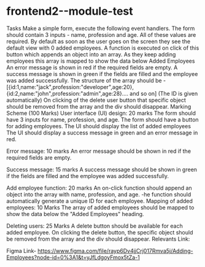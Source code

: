 # frontend2--module-test
Tasks Make a simple form, execute the following event handlers. The form should contain 3 inputs - name, profession and age. All of these values are required. By default as soon as the user goes on the screen they see the default view with 0 added employees. A function is executed on click of this button which appends an object into an array. As they keep adding employees this array is mapped to show the data below Added Employees An error message is shown in red if the required fields are empty. A success message is shown in green if the fields are filled and the employee was added successfully. The structure of the array should be - [{id:1,name:"jack",profession:"developer",age:20}, {id:2,name:"john",profession:"admin",age:28}.... and so on] (The ID is given automatically) On clicking of the delete user button that specific object should be removed from the array and the div should disappear. Marking Scheme (100 Marks) User interface (UI) design: 20 marks The form should have 3 inputs for name, profession, and age. The form should have a button for adding employees. The UI should display the list of added employees The UI should display a success message in green and an error message in red.

Error message: 10 marks An error message should be shown in red if the required fields are empty.

Success message: 15 marks A success message should be shown in green if the fields are filled and the employee was added successfully.

Add employee function: 20 marks An on-click function should append an object into the array with name, profession, and age. -he function should automatically generate a unique ID for each employee. Mapping of added employees: 10 Marks The array of added employees should be mapped to show the data below the "Added Employees" heading.

Deleting users: 25 Marks A delete button should be available for each added employee. On clicking the delete button, the specific object should be removed from the array and the div should disappear. Relevants Link:

Figma Link- https://www.figma.com/file/rayp6Dv4jjCrj017Rmva5j/Adding-Employees?node-id=0%3A1&t=yJfLdgoyFmox5tZa-1
